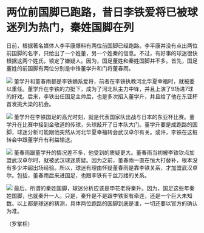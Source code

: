 # 两位前国脚已跑路，昔日李铁爱将已被球迷列为热门，秦姓国脚在列

日前，根据著名媒体人李平康爆料有两位前国脚已经跑路。李平康并没有点出两位前国脚的名字，只给出了一个姓董，另一个姓秦的信息。不过，有好事的球迷很快根据这两个姓氏，锁定了嫌疑人。因为，国足董姓和秦姓国脚并不多。首先，国足董姓的前国脚有两位分别是中锋董学升和门将董春雨。

![](https://inews.gtimg.com/om_bt/OOUMs23N5bR31YP8bVyWkpefhulkSpduep37JRNq7Db7wAA/1000)
董学升和董春雨都是李铁嫡系爱将，前者在李铁执教河北华夏幸福时，就被委以重任。董学升在李铁的力挺下，成为了河北队主力中锋，并且上演了9场进7球的好戏。后来，李铁出任国足主帅后，也是多次招入董学升，并且给了他在东亚杯首发挑大梁的机会。

![](https://inews.gtimg.com/om_bt/O4OpDyU8HAXT7l6_0iozZoqPqMVPHrMxzjlQBP-T5tLWcAA/1000)
董学升在李铁国足的高光时刻，就是代表国家队出战与日本的东亚杯比赛。董学升在比赛中接到金敬道的传球，头球敲开了日本队大门。董学升要是成跑路的国脚，球迷分析可能跟他突然从河北华夏幸福转会武汉卓尔有关。或许，李铁在这桩转会中跟董学升有利益输送。

![](https://inews.gtimg.com/om_bt/O4V207oE-4k4e_qoYxfXqNHq0XBEydTWFAeGeYqKA1PrMAA/1000)
董春雨跟董学升的情况差不多，他受到的质疑更大。董春雨当初被李铁钦点加盟武汉卓尔时，就被武汉球迷质疑。因为之前，董春雨一直在恒大打替补，根本没有多少冲超出场经验。所以，球迷有理由怀疑董春雨是靠李铁关系，才加盟武汉卓尔。包括，董春雨后来进国足，也跟李铁有千丝万缕的关系。

![](https://inews.gtimg.com/om_bt/OAHaIP17vGu-JSCwj3z9GFzBSdU1Q43p_unTGGdgbHZFUAA/1000)
最后，所谓的秦姓国脚，球迷分析应该是申花老将秦升。因为，国足这些年秦姓国脚，也就秦升一人。只是，秦升是不是跟李铁案有牵连，还是一个巨大未知数。以上都是球迷的猜测，具体两位跑路的国脚到底是谁，一切还要以官方的确认为准。

（罗掌柜）


